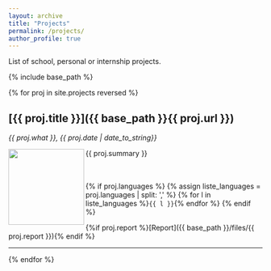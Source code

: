 ```yaml
---
layout: archive
title: "Projects"
permalink: /projects/
author_profile: true
---
```


List of school, personal or internship projects.

{% include base_path %}

{% for proj in site.projects reversed %}

## [{{ proj.title }}]({{ base_path }}{{ proj.url }})
*{{ proj.what }}, {{ proj.date | date_to_string}}*

<div><img align="left" width="150px" height="150px" style="margin-left 20px;" src="{{ base_url }}/images/{{ proj.logo }}" /> {{ proj.summary }}
</div>
<br><br>

{% if proj.languages %}
{% assign liste_languages = proj.languages | split: ',' %}
  {% for l in liste_languages %}`{{ l }}`{% endfor %}
{% endif %}


{%if proj.report %}[Report]({{ base_path }}/files/{{ proj.report }}){% endif %}
- ---------------------------------------------
{% endfor %}
